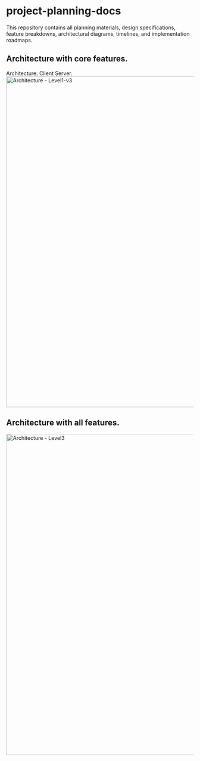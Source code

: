# project-planning-docs
This repository contains all planning materials, design specifications, feature breakdowns, architectural diagrams, timelines, and implementation roadmaps.

## Architecture with core features.
Architecture: Client Server.
<img width="1384" height="888" alt="Architecture - Level1-v3" src="https://github.com/user-attachments/assets/6d7a2fd4-35ce-40ae-9728-ba462fb8ee86" />

## Architecture with all features.
<img width="1913" height="862" alt="Architecture - Level3" src="https://github.com/user-attachments/assets/a8a7e7f5-216b-4a7e-a728-2e4e833598b1" />
